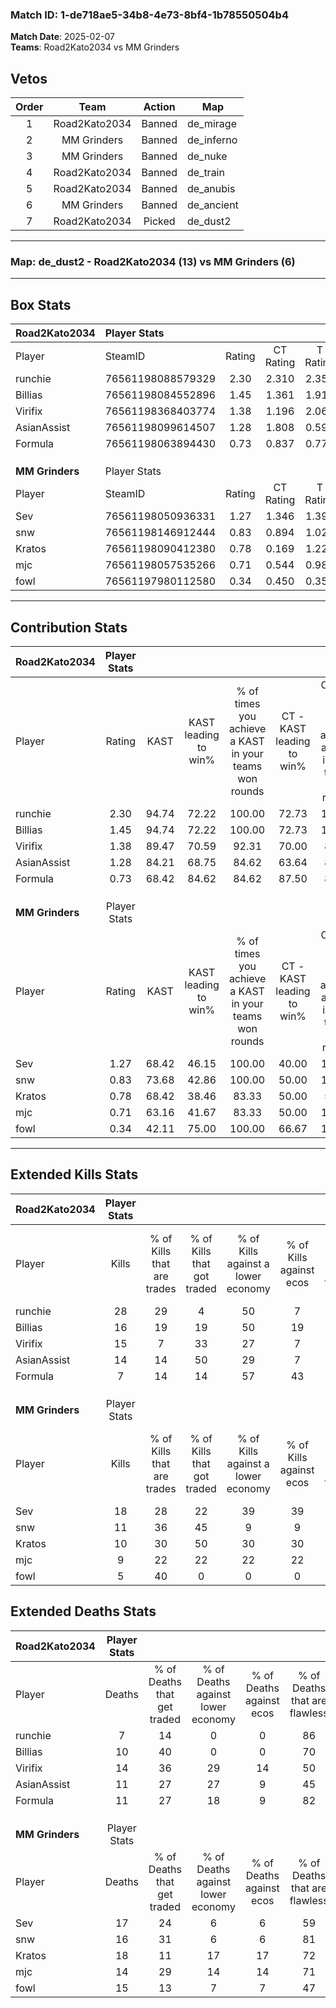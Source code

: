 ### Match ID: 1-de718ae5-34b8-4e73-8bf4-1b78550504b4  
**Match Date**: 2025-02-07  
**Teams**: Road2Kato2034 vs MM Grinders  

## Vetos  

| Order | Team | Action | Map |
| :---: | :--: | :----: | --- |
| 1 | Road2Kato2034 | Banned | de_mirage |
| 2 | MM Grinders | Banned | de_inferno |
| 3 | MM Grinders | Banned | de_nuke |
| 4 | Road2Kato2034 | Banned | de_train |
| 5 | Road2Kato2034 | Banned | de_anubis |
| 6 | MM Grinders | Banned | de_ancient |
| 7 | Road2Kato2034 | Picked | de_dust2 |

---  

### **Map**: de_dust2 - Road2Kato2034 (13) vs MM Grinders (6)  
---  

## Box Stats  

| **Road2Kato2034** | Player Stats      |        |           |          |       |       |       |         |        |      |     |
| :- | :- | :-: | :-: | :-: | :-: | :-: | :-: | :-: | :-: | :-: | :-: |
| Player            | SteamID           | Rating | CT Rating | T Rating | KAST  |  ADR  | Kills | Assists | Deaths | K/D  | HS% |
| runchie           | 76561198088579329 |  2.30  |   2.310   |  2.358   | 94.74 | 138.4 |  28   |    5    |   7    | 4.00 | 32  |
| Billias           | 76561198084552896 |  1.45  |   1.361   |  1.911   | 94.74 | 73.0  |  16   |    3    |   10   | 1.60 | 62  |
| Virifix           | 76561198368403774 |  1.38  |   1.196   |  2.065   | 89.47 | 104.7 |  15   |    7    |   14   | 1.07 | 60  |
| AsianAssist       | 76561198099614507 |  1.28  |   1.808   |  0.595   | 84.21 | 76.8  |  14   |    5    |   11   | 1.27 | 71  |
| Formula           | 76561198063894430 |  0.73  |   0.837   |  0.774   | 68.42 | 41.4  |   7   |    5    |   11   | 0.64 | 57  |
|                   |                   |        |           |          |       |       |       |         |        |      |     |
|                   |                   |        |           |          |       |       |       |         |        |      |     |
|                   |                   |        |           |          |       |       |       |         |        |      |     |
| **MM Grinders**   | Player Stats      |        |           |          |       |       |       |         |        |      |     |
| Player            | SteamID           | Rating | CT Rating | T Rating | KAST  |  ADR  | Kills | Assists | Deaths | K/D  | HS% |
| Sev               | 76561198050936331 |  1.27  |   1.346   |  1.398   | 68.42 | 107.0 |  18   |    4    |   17   | 1.06 | 61  |
| snw               | 76561198146912444 |  0.83  |   0.894   |  1.023   | 73.68 | 55.6  |  11   |    1    |   16   | 0.69 | 72  |
| Kratos            | 76561198090412380 |  0.78  |   0.169   |  1.222   | 68.42 | 73.4  |  10   |    6    |   18   | 0.56 | 50  |
| mjc               | 76561198057535266 |  0.71  |   0.544   |  0.987   | 63.16 | 53.8  |   9   |    0    |   14   | 0.64 | 88  |
| fowl              | 76561197980112580 |  0.34  |   0.450   |  0.359   | 42.11 | 42.0  |   5   |    5    |   15   | 0.33 | 40  |
---  

## Contribution Stats  

| **Road2Kato2034** | Player Stats |       |                      |                                                        |                           |                                                             |                          |                                                            |
| :- | :-: | :-: | :-: | :-: | :-: | :-: | :-: | :-: |
| Player            |    Rating    | KAST  | KAST leading to win% | % of times you achieve a KAST in your teams won rounds | CT - KAST leading to win% | CT - % of times you achieve a KAST in your teams won rounds | T - KAST leading to win% | T - % of times you achieve a KAST in your teams won rounds |
| runchie           |     2.30     | 94.74 |        72.22         |                         100.00                         |           72.73           |                           100.00                            |          71.43           |                           100.00                           |
| Billias           |     1.45     | 94.74 |        72.22         |                         100.00                         |           72.73           |                           100.00                            |          71.43           |                           100.00                           |
| Virifix           |     1.38     | 89.47 |        70.59         |                         92.31                          |           70.00           |                            87.50                            |          71.43           |                           100.00                           |
| AsianAssist       |     1.28     | 84.21 |        68.75         |                         84.62                          |           63.64           |                            87.50                            |          80.00           |                           80.00                            |
| Formula           |     0.73     | 68.42 |        84.62         |                         84.62                          |           87.50           |                            87.50                            |          80.00           |                           80.00                            |
|                   |              |       |                      |                                                        |                           |                                                             |                          |                                                            |
|                   |              |       |                      |                                                        |                           |                                                             |                          |                                                            |
|                   |              |       |                      |                                                        |                           |                                                             |                          |                                                            |
| **MM Grinders**   | Player Stats |       |                      |                                                        |                           |                                                             |                          |                                                            |
| Player            |    Rating    | KAST  | KAST leading to win% | % of times you achieve a KAST in your teams won rounds | CT - KAST leading to win% | CT - % of times you achieve a KAST in your teams won rounds | T - KAST leading to win% | T - % of times you achieve a KAST in your teams won rounds |
| Sev               |     1.27     | 68.42 |        46.15         |                         100.00                         |           40.00           |                           100.00                            |          50.00           |                           100.00                           |
| snw               |     0.83     | 73.68 |        42.86         |                         100.00                         |           50.00           |                           100.00                            |          40.00           |                           100.00                           |
| Kratos            |     0.78     | 68.42 |        38.46         |                         83.33                          |           50.00           |                            50.00                            |          36.36           |                           100.00                           |
| mjc               |     0.71     | 63.16 |        41.67         |                         83.33                          |           50.00           |                           100.00                            |          37.50           |                           75.00                            |
| fowl              |     0.34     | 42.11 |        75.00         |                         100.00                         |           66.67           |                           100.00                            |          80.00           |                           100.00                           |
---  

## Extended Kills Stats  

| **Road2Kato2034** | Player Stats |                            |                            |                                    |                         |                              |                                 |                                       |                    |           |
| :- | :-: | :-: | :-: | :-: | :-: | :-: | :-: | :-: | :-: | :-: |
| Player            |    Kills     | % of Kills that are trades | % of Kills that got traded | % of Kills against a lower economy | % of Kills against ecos | % of Kills that are flawless | % of Kills that are close duels | % of Kills that are assisted by flash | Pistol Round Kills | AWP Kills |
| runchie           |      28      |             29             |             4              |                 50                 |            7            |              61              |                0                |                   0                   |         2          |    16     |
| Billias           |      16      |             19             |             19             |                 50                 |           19            |              69              |                6                |                   6                   |         2          |     0     |
| Virifix           |      15      |             7              |             33             |                 27                 |            7            |              60              |                0                |                  13                   |         3          |     0     |
| AsianAssist       |      14      |             14             |             50             |                 29                 |            7            |              79              |                0                |                   7                   |         1          |     0     |
| Formula           |      7       |             14             |             14             |                 57                 |           43            |              71              |                0                |                   0                   |         0          |     0     |
|                   |              |                            |                            |                                    |                         |                              |                                 |                                       |                    |           |
|                   |              |                            |                            |                                    |                         |                              |                                 |                                       |                    |           |
|                   |              |                            |                            |                                    |                         |                              |                                 |                                       |                    |           |
| **MM Grinders**   | Player Stats |                            |                            |                                    |                         |                              |                                 |                                       |                    |           |
| Player            |    Kills     | % of Kills that are trades | % of Kills that got traded | % of Kills against a lower economy | % of Kills against ecos | % of Kills that are flawless | % of Kills that are close duels | % of Kills that are assisted by flash | Pistol Round Kills | AWP Kills |
| Sev               |      18      |             28             |             22             |                 39                 |           39            |              61              |               17                |                   6                   |         2          |     0     |
| snw               |      11      |             36             |             45             |                 9                  |            9            |              73              |                0                |                   0                   |         2          |     0     |
| Kratos            |      10      |             30             |             50             |                 30                 |           30            |              60              |               10                |                   0                   |         0          |     0     |
| mjc               |      9       |             22             |             22             |                 22                 |           22            |              67              |               11                |                  11                   |         1          |     0     |
| fowl              |      5       |             40             |             0              |                 0                  |            0            |              60              |                0                |                   0                   |         2          |     3     |
## Extended Deaths Stats  

| **Road2Kato2034** | Player Stats |                             |                                   |                          |                               |                            |                           |               |
| :- | :-: | :-: | :-: | :-: | :-: | :-: | :-: | :-: |
| Player            |    Deaths    | % of Deaths that get traded | % of Deaths against lower economy | % of Deaths against ecos | % of Deaths that are flawless | % of Deaths that are close | % of Deaths while blinded | Deaths to AWP |
| runchie           |      7       |             14              |                 0                 |            0             |              86               |             0              |             0             |       1       |
| Billias           |      10      |             40              |                 0                 |            0             |              70               |             10             |            10             |       0       |
| Virifix           |      14      |             36              |                29                 |            14            |              50               |             21             |             7             |       1       |
| AsianAssist       |      11      |             27              |                27                 |            9             |              45               |             9              |             0             |       1       |
| Formula           |      11      |             27              |                18                 |            9             |              82               |             0              |             0             |       0       |
|                   |              |                             |                                   |                          |                               |                            |                           |               |
|                   |              |                             |                                   |                          |                               |                            |                           |               |
|                   |              |                             |                                   |                          |                               |                            |                           |               |
| **MM Grinders**   | Player Stats |                             |                                   |                          |                               |                            |                           |               |
| Player            |    Deaths    | % of Deaths that get traded | % of Deaths against lower economy | % of Deaths against ecos | % of Deaths that are flawless | % of Deaths that are close | % of Deaths while blinded | Deaths to AWP |
| Sev               |      17      |             24              |                 6                 |            6             |              59               |             0              |             0             |       3       |
| snw               |      16      |             31              |                 6                 |            6             |              81               |             0              |            13             |       2       |
| Kratos            |      18      |             11              |                17                 |            17            |              72               |             6              |             6             |       5       |
| mjc               |      14      |             29              |                14                 |            14            |              71               |             0              |             0             |       1       |
| fowl              |      15      |             13              |                 7                 |            7             |              47               |             0              |             7             |       5       |
